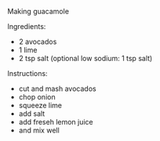 Making guacamole

Ingredients:

- 2 avocados
- 1 lime
- 2 tsp salt (optional low sodium: 1 tsp salt)
 
Instructions:
- cut and mash avocados
- chop onion
- squeeze lime
- add salt
- add freseh lemon juice
- and mix well
